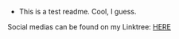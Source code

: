 - This is a test readme. Cool, I guess.

Social medias can be found on my Linktree: [HERE](https://linktr.ee/dirkthepanda)

<!---
dirkthepanda/dirkthepanda is a ✨ special ✨ repository because its `README.md` (this file) appears on your GitHub profile.
You can click the Preview link to take a look at your changes.
--->
